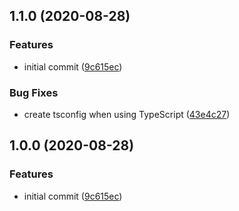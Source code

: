 ## 1.1.0 (2020-08-28)

### Features

- initial commit ([9c615ec](https://github.com/JanMalch/nope/commit/9c615ec98e8c6d82c5deefac5420af9e082bc48d))

### Bug Fixes

- create tsconfig when using TypeScript ([43e4c27](https://github.com/JanMalch/nope/commit/43e4c27359118e7f62d0954aa74068304616130e))

## 1.0.0 (2020-08-28)

### Features

- initial commit ([9c615ec](https://github.com/JanMalch/nope/commit/9c615ec98e8c6d82c5deefac5420af9e082bc48d))
